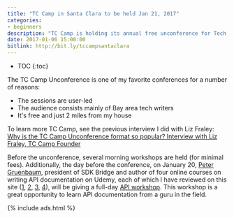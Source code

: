 ```yaml
---
title: "TC Camp in Santa Clara to be held Jan 21, 2017"
categories:
- beginners
description: "TC Camp is holding its annual free unconference for Tech Comm on Jan. 21 in Santa Clara. TC Camp starts with morning workshops given by experts in the field for a nominal fee. The unconference follows, where attendees vote on the topics to be discussed. It's a great event for networking and exchanging ideas, and I'll definitely be there."
date: 2017-01-06 15:00:00
bitlink: http://bit.ly/tccampsantaclara
---
```


* TOC
{:toc}

The TC Camp Unconference is one of my favorite conferences for a number of reasons:

* The sessions are user-led
* The audience consists mainly of Bay area tech writers
* It's free and just 2 miles from my house

To learn more TC Camp, see the previous interview I did with Liz Fraley: [Why is the TC Camp Unconference format so popular? Interview with Liz Fraley, TC Camp Founder](/2016/01/06/tc-camp-unconference-interview-with-liz-fraley/)

Before the unconference, several morning workshops are held (for minimal fees). Additionally, the day before the conference, on January 20, [Peter Gruenbaum](https://www.udemy.com/user/petergruenbaum/), president of SDK Bridge and author of four online courses on writing API documentation on Udemy, each of which I have reviewed on this site ([1][1], [2][2], [3][3], [4][4]), will be giving a full-day [API workshop](http://www.tccamp.org/2016/12/api-workshop-tc-camp-west-2017/). This workshop is a great opportunity to learn API documentation from a guru in the field.

{% include ads.html %}

[4]: https://idratherbewriting.com/2016/11/13/review-of-coding-for-writers-peter-gruenbaum-udacity/

[3]: https://idratherbewriting.com/2016/02/08/third-api-course-from-peter-gruenbaum/

[2]: https://idratherbewriting.com/2015/07/24/udemy-course-on-api-technical-writing-part-two/

[1]: https://idratherbewriting.com/2015/05/22/api-technical-writing-course-on-udemy/
